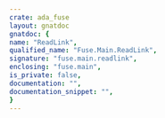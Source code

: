 ```yaml
---
crate: ada_fuse
layout: gnatdoc
gnatdoc: {
name: "ReadLink",
qualified_name: "Fuse.Main.ReadLink",
signature: "fuse.main.readlink",
enclosing: "fuse.main",
is_private: false,
documentation: "",
documentation_snippet: "",
}
---
```

